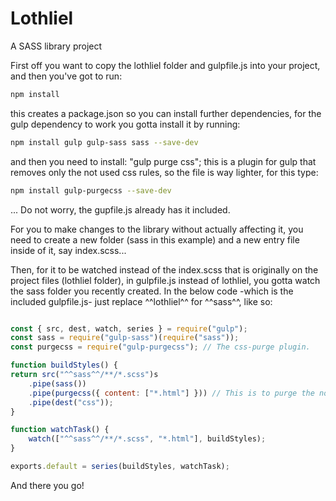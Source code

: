 # Lothliel

A SASS library project

First off you want to copy the lothliel folder and gulpfile.js into your project, and then you've got to run:

```bash
npm install
```

this creates a package.json so you can install further dependencies, for the gulp dependency to work you gotta install it by running:

```bash
npm install gulp gulp-sass sass --save-dev
```

and then you need to install: "gulp purge css"; this is a plugin for gulp that removes only the not used css rules, so the file is way lighter, for this type:

```bash
npm install gulp-purgecss --save-dev
```

... Do not worry, the gupfile.js already has it included.

For you to make changes to the library without actually affecting it, you need to create a new folder (sass in this example) and a new entry file inside of it, say index.scss...

Then, for it to be watched instead of the index.scss that is originally on the project files (lothliel folder), in gulpfile.js instead of lothliel, you gotta watch the sass folder you recently created. In the below code -which is the included gulpfile.js- just replace ^^lothliel^^ for ^^sass^^, like so:

```javascript

const { src, dest, watch, series } = require("gulp");
const sass = require("gulp-sass")(require("sass"));
const purgecss = require("gulp-purgecss"); // The css-purge plugin.

function buildStyles() {
return src("^^sass^^/**/*.scss")s
    .pipe(sass())
    .pipe(purgecss({ content: ["*.html"] })) // This is to purge the non-used css files on the output file (index.css)
    .pipe(dest("css"));
}

function watchTask() {
    watch(["^^sass^^/**/*.scss", "*.html"], buildStyles);
}

exports.default = series(buildStyles, watchTask);

```

And there you go!
